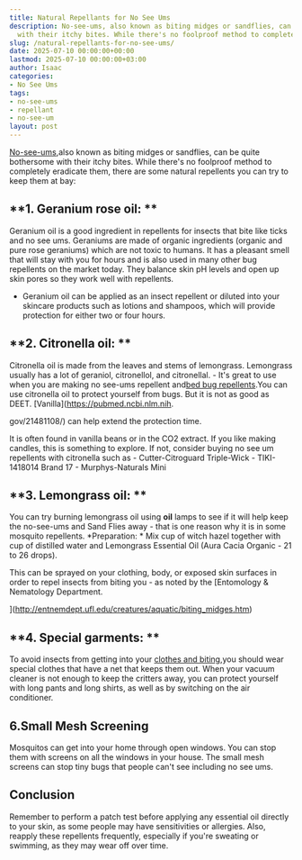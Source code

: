 ```yaml
---
title: Natural Repellants for No See Ums
description: No-see-ums, also known as biting midges or sandflies, can be quite bothersome
  with their itchy bites. While there's no foolproof method to completely...
slug: /natural-repellants-for-no-see-ums/
date: 2025-07-10 00:00:00+00:00
lastmod: 2025-07-10 00:00:00+03:00
author: Isaac
categories:
- No See Ums
tags:
- no-see-ums
- repellant
- no-see-um
layout: post
---
```

[No-see-ums](https://pestpolicy.com/best-no-see-ums-repellent/),also known as biting midges or sandflies, can be quite bothersome with their itchy bites. While there's no foolproof method to completely eradicate them, there are some natural repellents you can try to keep them at bay:

##  **1. Geranium rose oil: **

Geranium oil is a good ingredient in repellents for insects that bite like ticks and no see ums. Geraniums are made of organic ingredients (organic and pure rose geraniums) which are not toxic to humans. It has a pleasant smell that will stay with you for hours and is also used in many other bug repellents on the market today. They balance skin pH levels and open up skin pores so they work well with repellents.

- Geranium oil can be applied as an insect repellent or diluted into your skincare products such as lotions and shampoos, which will provide protection for either two or four hours.

##  **2. Citronella oil: **

Citronella oil is made from the leaves and stems of lemongrass. Lemongrass usually has a lot of geraniol, citronellol, and citronellal. - It's great to use when you are making no see-ums repellent and[bed bug repellents](https://pestpolicy.com/essential-oils-for-bed-bugs/).You can use citronella oil to protect yourself from bugs. But it is not as good as DEET. [Vanilla](https://pubmed.ncbi.nlm.nih.

gov/21481108/) can help extend the protection time.

It is often found in vanilla beans or in the CO2 extract. If you like making candles, this is something to explore. If not, consider buying no see um repellents with citronella such as - Cutter-Citroguard Triple-Wick - TIKI-1418014 Brand 17 - Murphys-Naturals Mini

##  **3. Lemongrass oil: **

You can try burning lemongrass oil using **oil** lamps to see if it will help keep the no-see-ums and Sand Flies away - that is one reason why it is in some mosquito repellents. *Preparation: * Mix cup of witch hazel together with cup of distilled water and Lemongrass Essential Oil (Aura Cacia Organic - 21 to 26 drops).

This can be sprayed on your clothing, body, or exposed skin surfaces in order to repel insects from biting you - as noted by the [Entomology & Nematology Department.

](http://entnemdept.ufl.edu/creatures/aquatic/biting_midges.htm)

##  **4. Special garments: **

To avoid insects from getting into your [clothes and biting](https://pestpolicy.com/can-fleas-live-on-clothes/),you should wear special clothes that have a net that keeps them out. When your vacuum cleaner is not enough to keep the critters away, you can protect yourself with long pants and long shirts, as well as by switching on the air conditioner.

##  6.**Small Mesh Screening**

Mosquitos can get into your home through open windows. You can stop them with screens on all the windows in your house. The small mesh screens can stop tiny bugs that people can't see including no see ums.

##  Conclusion

Remember to perform a patch test before applying any essential oil directly to your skin, as some people may have sensitivities or allergies. Also, reapply these repellents frequently, especially if you're sweating or swimming, as they may wear off over time.
